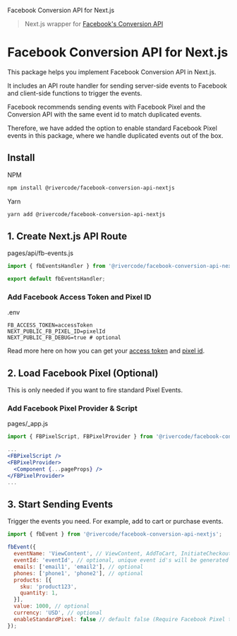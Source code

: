 Facebook Conversion API for Next.js

> Next.js wrapper for [Facebook's Conversion API](https://developers.facebook.com/docs/marketing-api/conversions-api/)

# Facebook Conversion API for Next.js
This package helps you implement Facebook Conversion API in Next.js.

It includes an API route handler for sending server-side events to Facebook and client-side functions to trigger the events.

Facebook recommends sending events with Facebook Pixel and the Conversion API with the same event id to match duplicated events.

Therefore, we have added the option to enable standard Facebook Pixel events in this package, where we handle duplicated events out of the box.

## Install

NPM
```bash
npm install @rivercode/facebook-conversion-api-nextjs
```

Yarn
```bash
yarn add @rivercode/facebook-conversion-api-nextjs
```

## 1. Create Next.js API Route
pages/api/fb-events.js
```jsx
import { fbEventsHandler } from '@rivercode/facebook-conversion-api-nextjs/handlers';

export default fbEventsHandler;
```

### Add Facebook Access Token and Pixel ID
.env
```dotenv
FB_ACCESS_TOKEN=accessToken
NEXT_PUBLIC_FB_PIXEL_ID=pixelId
NEXT_PUBLIC_FB_DEBUG=true # optional
```

Read more here on how you can get your [access token](https://developers.facebook.com/docs/marketing-api/conversions-api/get-started/#access-token) and [pixel id](https://www.facebook.com/business/help/952192354843755?id=1205376682832142).

## 2. Load Facebook Pixel (Optional)
This is only needed if you want to fire standard Pixel Events.

### Add Facebook Pixel Provider & Script
pages/_app.js
```jsx
import { FBPixelScript, FBPixelProvider } from '@rivercode/facebook-conversion-api-nextjs/components';

...
<FBPixelScript />
<FBPixelProvider>
  <Component {...pageProps} />
</FBPixelProvider>
...
```

## 3. Start Sending Events
Trigger the events you need. For example, add to cart or purchase events.
```jsx
import { fbEvent } from '@rivercode/facebook-conversion-api-nextjs';

fbEvent({
  eventName: 'ViewContent', // ViewContent, AddToCart, InitiateCheckout or Purchase
  eventId: 'eventId', // optional, unique event id's will be generated by default
  emails: ['email1', 'email2'], // optional
  phones: ['phone1', 'phone2'], // optional
  products: [{
    sku: 'product123',
    quantity: 1,
  }],
  value: 1000, // optional
  currency: 'USD', // optional
  enableStandardPixel: false // default false (Require Facebook Pixel to be loaded, see step 2)
});
```
